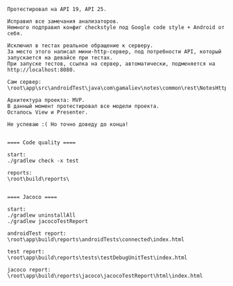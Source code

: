     Протестировал на API 19, API 25.
    
    Исправил все замечания анализаторов.
    Немного подправил конфиг checkstyle под Google code style + Android от себя.
    
    Исключил в тестах реальное обращение к серверу.
    За место этого написал мини-http-сервер, под потребности API, который запускается на девайсе при тестах.
    При запуске тестов, ссылка на сервер, автоматически, подменяется на http://localhost:8080.
    
    Сам сервер:
    \root\app\src\androidTest\java\com\gamaliev\notes\common\rest\NotesHttpServerTest.java
    
    Архитектура проекта: MVP.
    В данный момент протестировал все модели проекта.
    Осталось View и Presenter. 
    
    Не успеваю :( Но точно доведу до конца!
    
    
    ==== Code quality ====
    
    start:
    ./gradlew check -x test
    
    reports:
    \root\build\reports\
    
    
    ==== Jacoco ====
    
    start:
    ./gradlew uninstallAll
    ./gradlew jacocoTestReport
    
    androidTest report:
    \root\app\build\reports\androidTests\connected\index.html
    
    test report:
    \root\app\build\reports\tests\testDebugUnitTest\index.html
    
    jacoco report:
    \root\app\build\reports\jacoco\jacocoTestReport\html\index.html